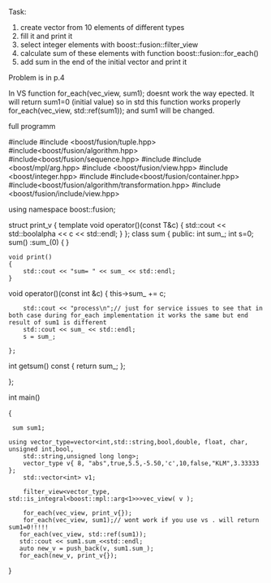 Task:
1. create vector from 10 elements of different types
2. fill it and print  it
3. select integer elements with boost::fusion::filter_view
4. calculate sum of these elements with function boost::fusion::for_each()
5. add sum in the end of the initial vector and print it

Problem is in p.4

In VS function 
for_each(vec_view, sum1); doesnt work the way epected. 
It will return sum1=0 (initial value) 
 so in std this function works properly 
for_each(vec_view, std::ref(sum1)); 
and sum1 will be changed.


full programm

#include <iostream>
#include <boost/fusion/tuple.hpp>
#include<boost/fusion/algorithm.hpp>
#include<boost/fusion/sequence.hpp>
#include <vector>
#include <boost/mpl/arg.hpp>
#include <boost/fusion/view.hpp>
#include <boost/integer.hpp>
#include <string>
#include<boost/fusion/container.hpp>
#include<boost/fusion/algorithm/transformation.hpp>
#include <boost/fusion/include/view.hpp>


using namespace boost::fusion;


struct print_v
{
    template <typename T>
    void operator()(const T&c)
    {
        std::cout << std::boolalpha << c << std::endl;
    }
};
class sum
{
public:
    int sum_;
    int  s=0;
    sum() :sum_(0) {  }


    
    
    void print()
    {
        std::cout << "sum= " << sum_ << std::endl;
    }
   void operator()(const int &c)
    {
        this->sum_ += c;

        std::cout << "process\n";// just for service issues to see that in both case during for_each implementation it works the same but end result of sum1 is different
        std::cout << sum_ << std::endl;
        s = sum_;
        
    };
   int getsum() const
    {
       return sum_;
    };
   
};



int main()


{
   
     sum sum1;

    using vector_type=vector<int,std::string,bool,double, float, char, unsigned int,bool,
        std::string,unsigned long long>;
        vector_type v{ 8, "abs",true,5.5,-5.50,'c',10,false,"KLM",3.33333 };
        std::vector<int> v1;

        filter_view<vector_type, std::is_integral<boost::mpl::arg<1>>>vec_view( v );
      
        for_each(vec_view, print_v{});
        for_each(vec_view, sum1);// wont work if you use vs . will return sum1=0!!!!!
       for_each(vec_view, std::ref(sum1));
       std::cout << sum1.sum_<<std::endl;
       auto new_v = push_back(v, sum1.sum_);
       for_each(new_v, print_v{});

       

       
        
}
